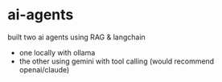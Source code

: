# ai-agents
built two ai agents using RAG & langchain
- one locally with ollama
- the other using gemini with tool calling (would recommend openai/claude)
